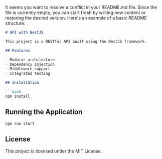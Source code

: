 It seems you want to resolve a conflict in your README.md file. Since the file is currently empty, you can start fresh by writing new content or restoring the desired version. Here's an example of a basic README structure:

```markdown
# API with NestJS

This project is a RESTful API built using the NestJS framework.

## Features

- Modular architecture
- Dependency injection
- Middleware support
- Integrated testing

## Installation

```bash
npm install
```

## Running the Application

```bash
npm run start
```

## License

This project is licensed under the MIT License.
```